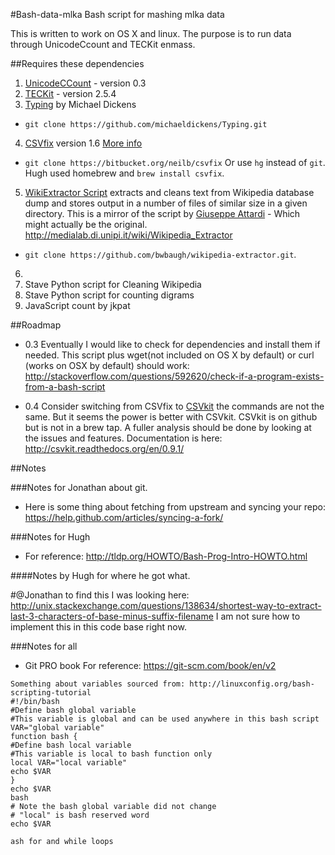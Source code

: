 #Bash-data-mlka
Bash script for mashing mlka data

This is written to work on OS X and linux.
The purpose is to run data through UnicodeCcount and TECKit enmass.

##Requires these dependencies

1. [UnicodeCCount](http://scripts.sil.org/UnicodeCharacterCount) - version 0.3
2. [TECKit](http://scripts.sil.org/TECkitDownloads) - version 2.5.4 
3. [Typing](https://github.com/michaeldickens/Typing) by Michael Dickens
 * `git clone https://github.com/michaeldickens/Typing.git`
4. [CSVfix](https://bitbucket.org/neilb/csvfix) version 1.6 [More info](http://neilb.bitbucket.org/csvfix/)
 * `git clone https://bitbucket.org/neilb/csvfix` Or use `hg` instead of `git`. Hugh used homebrew and `brew install csvfix`.
5. [WikiExtractor Script](https://github.com/bwbaugh/wikipedia-extractor) extracts and cleans text from Wikipedia database dump and stores output in a number of files of similar size in a given directory. This is a mirror of the script by [Giuseppe Attardi](https://github.com/attardi/wikiextractor) - Which might actually be the original. http://medialab.di.unipi.it/wiki/Wikipedia_Extractor
 * `git clone https://github.com/bwbaugh/wikipedia-extractor.git`.
6.
7. Stave Python script for Cleaning Wikipedia
8. Stave Python script for counting digrams
9. JavaScript count by jkpat


##Roadmap

* 0.3 Eventually I would like to check for dependencies and install them if needed. This script plus wget(not included on OS X by default) or curl (works on OSX by default) should work: http://stackoverflow.com/questions/592620/check-if-a-program-exists-from-a-bash-script

* 0.4 Consider switching from CSVfix to [CSVkit](https://github.com/onyxfish/csvkit) the commands are not the same. But it seems the power is better with CSVkit. CSVkit is on github but is not in a brew tap. A fuller analysis should be done by looking at the issues and features. Documentation is here: http://csvkit.readthedocs.org/en/0.9.1/


##Notes

###Notes for Jonathan about git.

* Here is some thing about fetching from upstream and syncing your repo: https://help.github.com/articles/syncing-a-fork/

###Notes for Hugh

* For reference: http://tldp.org/HOWTO/Bash-Prog-Intro-HOWTO.html

####Notes by Hugh for where he got what.

#@Jonathan to find this I was looking here: http://unix.stackexchange.com/questions/138634/shortest-way-to-extract-last-3-characters-of-base-minus-suffix-filename I am not sure how to implement this in this code base right now. 
 


###Notes for all

* Git PRO book For reference: https://git-scm.com/book/en/v2

```
Something about variables sourced from: http://linuxconfig.org/bash-scripting-tutorial
#!/bin/bash
#Define bash global variable
#This variable is global and can be used anywhere in this bash script
VAR="global variable"
function bash {
#Define bash local variable
#This variable is local to bash function only
local VAR="local variable"
echo $VAR
}
echo $VAR
bash
# Note the bash global variable did not change
# "local" is bash reserved word
echo $VAR

ash for and while loops
```